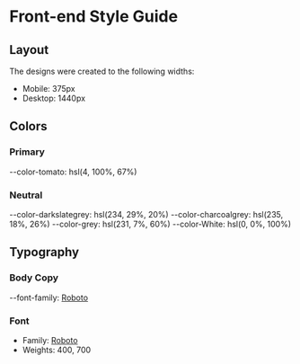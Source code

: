 # Front-end Style Guide

## Layout

The designs were created to the following widths:

- Mobile: 375px
- Desktop: 1440px

## Colors

### Primary

--color-tomato: hsl(4, 100%, 67%)

### Neutral

--color-darkslategrey: hsl(234, 29%, 20%)
--color-charcoalgrey: hsl(235, 18%, 26%)
--color-grey: hsl(231, 7%, 60%)
--color-White: hsl(0, 0%, 100%)

## Typography

### Body Copy

--font-family: [Roboto](https://fonts.google.com/specimen/Roboto)

### Font

- Family: [Roboto](https://fonts.google.com/specimen/Roboto)
- Weights: 400, 700

